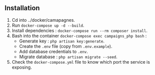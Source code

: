 ## Installation
1. Cd into ../docker/camapagnes. 
2. Run ``docker-compose up -d --build``.
3. Install dependencies : ``docker-compose run --rm composer install``.
4. Bash into the container ``docker-compose exec campaigns_php bash`` : 
    - Generate key : ``php artisan key:generate``.
    - Create the ``.env`` file (copy from ``.env.example``).
    - Add database credentials to ``.env``.
    - Migrate database : ``php artisan migrate --seed``.
4. Check the ``docker-compose.yml`` file to know which port the service is exposing.  